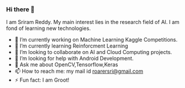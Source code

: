 ### Hi there 👋

I am Sriram Reddy. My main interest lies in the research field of AI. I am fond of learning new technologies.

- 🔭 I’m currently working on Machine Learning Kaggle Competitions.
- 🌱 I’m currently learning Reinforcment Learning
- 👯 I’m looking to collaborate on AI and Cloud Computing projects.
- 🤔 I’m looking for help with Android Development.
- 💬 Ask me about OpenCV,Tensorflow,Keras
- 📫 How to reach me: my mail id roarersri@gmail.com
- ⚡ Fun fact: I am Groot!
